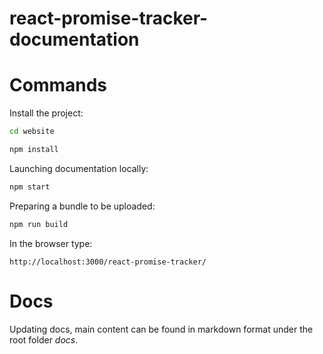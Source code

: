 # react-promise-tracker-documentation

# Commands

Install the project:

```bash
cd website
```

```bash
npm install
```

Launching documentation locally:

```bash
npm start
```

Preparing a bundle to be uploaded:

```bash
npm run build
```

In the browser type:

```
http://localhost:3000/react-promise-tracker/
```

# Docs

Updating docs, main content can be found in markdown format under the root folder _docs_.
